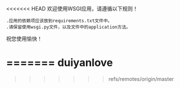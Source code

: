 <<<<<<< HEAD
欢迎使用WSGI应用，请遵循以下规则！

	.应用的依赖项应该放到requirements.txt文件中。
	.请保留使用wsgi.py文件，以及文件中的application方法。

祝您使用愉快！

=======
duiyanlove
==========
>>>>>>> refs/remotes/origin/master
